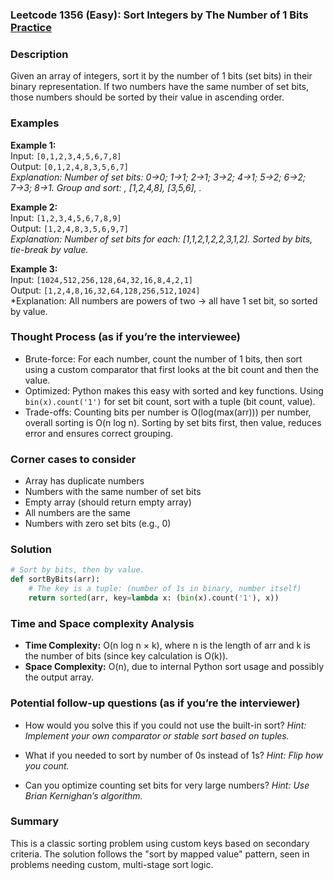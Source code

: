 ### Leetcode 1356 (Easy): Sort Integers by The Number of 1 Bits [Practice](https://leetcode.com/problems/sort-integers-by-the-number-of-1-bits)

### Description  
Given an array of integers, sort it by the number of 1 bits (set bits) in their binary representation. If two numbers have the same number of set bits, those numbers should be sorted by their value in ascending order. 

### Examples  

**Example 1:**  
Input: `[0,1,2,3,4,5,6,7,8]`  
Output: `[0,1,2,4,8,3,5,6,7]`  
*Explanation: Number of set bits: 0→0; 1→1; 2→1; 3→2; 4→1; 5→2; 6→2; 7→3; 8→1. Group and sort: , [1,2,4,8], [3,5,6], .*  

**Example 2:**  
Input: `[1,2,3,4,5,6,7,8,9]`  
Output: `[1,2,4,8,3,5,6,9,7]`  
*Explanation: Number of set bits for each: [1,1,2,1,2,2,3,1,2]. Sorted by bits, tie-break by value.*

**Example 3:**  
Input: `[1024,512,256,128,64,32,16,8,4,2,1]`  
Output: `[1,2,4,8,16,32,64,128,256,512,1024]`  
*Explanation: All numbers are powers of two → all have 1 set bit, so sorted by value.

### Thought Process (as if you’re the interviewee)  
- Brute-force: For each number, count the number of 1 bits, then sort using a custom comparator that first looks at the bit count and then the value.
- Optimized: Python makes this easy with sorted and key functions. Using `bin(x).count('1')` for set bit count, sort with a tuple (bit count, value).
- Trade-offs: Counting bits per number is O(log(max(arr))) per number, overall sorting is O(n log n). Sorting by set bits first, then value, reduces error and ensures correct grouping.

### Corner cases to consider  
- Array has duplicate numbers
- Numbers with the same number of set bits
- Empty array (should return empty array)
- All numbers are the same
- Numbers with zero set bits (e.g., 0)

### Solution

```python
# Sort by bits, then by value.
def sortByBits(arr):
    # The key is a tuple: (number of 1s in binary, number itself)
    return sorted(arr, key=lambda x: (bin(x).count('1'), x))
```

### Time and Space complexity Analysis  

- **Time Complexity:** O(n log n × k), where n is the length of arr and k is the number of bits (since key calculation is O(k)).
- **Space Complexity:** O(n), due to internal Python sort usage and possibly the output array.

### Potential follow-up questions (as if you’re the interviewer)  

- How would you solve this if you could not use the built-in sort?
  *Hint: Implement your own comparator or stable sort based on tuples.*

- What if you needed to sort by number of 0s instead of 1s?
  *Hint: Flip how you count.*

- Can you optimize counting set bits for very large numbers?
  *Hint: Use Brian Kernighan’s algorithm.*

### Summary
This is a classic sorting problem using custom keys based on secondary criteria. The solution follows the "sort by mapped value" pattern, seen in problems needing custom, multi-stage sort logic.